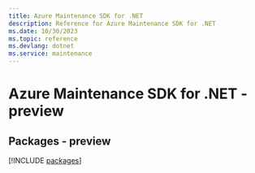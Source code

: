 ```yaml
---
title: Azure Maintenance SDK for .NET
description: Reference for Azure Maintenance SDK for .NET
ms.date: 10/30/2023
ms.topic: reference
ms.devlang: dotnet
ms.service: maintenance
---
```

# Azure Maintenance SDK for .NET - preview
## Packages - preview
[!INCLUDE [packages](maintenance-index.md)]